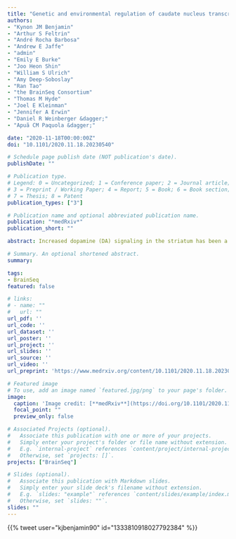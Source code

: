 ```yaml
---
title: "Genetic and environmental regulation of caudate nucleus transcriptome: insight into schizophrenia risk and the dopamine system"
authors:
- "Kynon JM Benjamin"
- "Arthur S Feltrin"
- "André Rocha Barbosa"
- "Andrew E Jaffe"
- "admin"
- "Emily E Burke"
- "Joo Heon Shin"
- "William S Ulrich"
- "Amy Deep-Soboslay"
- "Ran Tao"
- "the BrainSeq Consortium"
- "Thomas M Hyde"
- "Joel E Kleinman"
- "Jennifer A Erwin"
- "Daniel R Weinberger &dagger;"
- "Apuã CM Paquola &dagger;"

date: "2020-11-18T00:00:00Z"
doi: "10.1101/2020.11.18.20230540"

# Schedule page publish date (NOT publication's date).
publishDate: ""

# Publication type.
# Legend: 0 = Uncategorized; 1 = Conference paper; 2 = Journal article;
# 3 = Preprint / Working Paper; 4 = Report; 5 = Book; 6 = Book section;
# 7 = Thesis; 8 = Patent
publication_types: ["3"]

# Publication name and optional abbreviated publication name.
publication: "*medRxiv*"
publication_short: ""

abstract: Increased dopamine (DA) signaling in the striatum has been a cornerstone hypothesis about psychosis for over 50 years. Increased dopamine release results in psychotic symptoms, while D2 dopamine receptor (DRD2) antagonists are antipsychotic. Recent schizophrenia GWAS identified risk-associated common variants near the DRD2 gene, but the risk mechanism has been unclear. To gain novel insight into risk mechanisms underlying schizophrenia, we performed a comprehensive analysis of the genetic and transcriptional landscape of schizophrenia in postmortem caudate nucleus from a cohort of 444 individuals. Integrating expression quantitative trait loci (eQTL) analysis, transcriptome wide association study (TWAS), and differential expression analysis, we found many new genes associated with schizophrenia through genetic modulation of gene expression. Using a new approach based on deep neural networks, we construct caudate nucleus gene expression networks that highlight interactions involving schizophrenia risk. Interestingly, we found that genetic risk for schizophrenia is associated with decreased expression of the short isoform of DRD2, which encodes the presynaptic autoreceptor, and not with the long isoform, which encodes the postsynaptic receptor. This association suggests that decreased control of presynaptic DA release is a potential genetic mechanism of schizophrenia risk. Altogether, these analyses provide a new resource for the study of schizophrenia that can bring insight into risk mechanisms and potential novel therapeutic targets.

# Summary. An optional shortened abstract.
summary:

tags:
- BrainSeq
featured: false

# links:
# - name: ""
#   url: ""
url_pdf: ''
url_code: ''
url_dataset: ''
url_poster: ''
url_project: ''
url_slides: ''
url_source: ''
url_video: ''
url_preprint: 'https://www.medrxiv.org/content/10.1101/2020.11.18.20230540v2'

# Featured image
# To use, add an image named `featured.jpg/png` to your page's folder. 
image:
  caption: 'Image credit: [**medRxiv**](https://doi.org/10.1101/2020.11.18.20230540)'
  focal_point: ""
  preview_only: false

# Associated Projects (optional).
#   Associate this publication with one or more of your projects.
#   Simply enter your project's folder or file name without extension.
#   E.g. `internal-project` references `content/project/internal-project/index.md`.
#   Otherwise, set `projects: []`.
projects: ["BrainSeq"]

# Slides (optional).
#   Associate this publication with Markdown slides.
#   Simply enter your slide deck's filename without extension.
#   E.g. `slides: "example"` references `content/slides/example/index.md`.
#   Otherwise, set `slides: ""`.
slides: ""
---
```


<!--

{{% callout note %}}
Click the *Cite* button above to demo the feature to enable visitors to import publication metadata into their reference management software.
{{% /callout %}}

{{% callout note %}}
Click the *Slides* button above to demo Academic's Markdown slides feature.
{{% /callout %}}

Supplementary notes can be added here, including [code and math](https://sourcethemes.com/academic/docs/writing-markdown-latex/).
-->

{{% tweet user="kjbenjamin90" id="1333810918027792384" %}}
